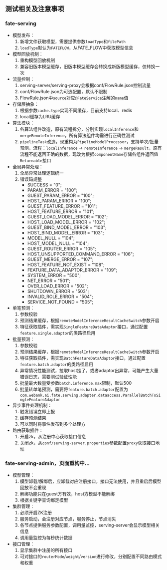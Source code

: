 ## 测试相关及注意事项
### fate-serving
- 模型发布：
    1. 新增文件获取模型，需要提供参数`loadType`和`filePath`
    2. `loadType`默认为`FATEFLOW`，从FATE_FLOW中获取模型信息
- 模型回放机制：
    1. 重构模型回放机制
    2. 兼容旧版本模型缓存，旧版本模型缓存会转换成新版模型缓存，仅转换一次
- 流量控制：
    1. serving-server/serving-proxy会根据conf/FlowRule.json控制流量
    2. conf/FlowRule.json为可选配置，默认不限制
    3. FlowRule.json中`source`对应`@FateService`注解的`name`值
- 存储层抽象：
    1. 根据参数`cache.type`实现不同缓存，目前支持local、redis
    2. local缓存为LRU缓存
- 算法模块：
    1. 各算法组件改造，原有流程拆分，分别实现`localInference`和`mergeRemoteInference`，所有算法组件均需进行正确性测试
    2. `pipelineTask`改造，现重构为`PipelineModelProcessor`，支持单次/批量预测，流程：`localInference` -> `remoteInference` -> `mergeResult`，原有流程不能返回正确的数据，现改为根据`componentName`存储各组件返回值`Returnable`接口
- 全局异常处理：
    1. 全局异常处理逻辑统一
    2. 错误码规整  
        - SUCCESS = "0";
        - PARAM_ERROR = "100";
        - GUEST_PARAM_ERROR = "100";
        - HOST_PARAM_ERROR = "100";
        - GUEST_FEATURE_ERROR = "101";
        - HOST_FEATURE_ERROR = "101";
        - GUEST_LOAD_MODEL_ERROR = "102";
        - HOST_LOAD_MODEL_ERROR = "102";
        - GUEST_BIND_MODEL_ERROR = "103";
        - HOST_BIND_MODEL_ERROR = "103";
        - MODEL_NULL = "104";
        - HOST_MODEL_NULL = "104";
        - GUEST_ROUTER_ERROR = "105";
        - HOST_UNSUPPORTED_COMMAND_ERROR = "106";
        - GUEST_MERGE_ERROR = "107";
        - HOST_FEATURE_NOT_EXIST = "108";
        - FEATURE_DATA_ADAPTOR_ERROR = "109";
        - SYSTEM_ERROR = "500";
        - NET_ERROR = "501";
        - OVER_LOAD_ERROR = "502";
        - SHUTDOWN_ERROR = "503";
        - INVALID_ROLE_ERROR = "504";
        - SERVICE_NOT_FOUND = "505";
- 单笔预测：
    1. 参数校验 
    2. 预测结果缓存，根据`remoteModelInferenceResultCacheSwitch`参数开启
    3. 特征获取插件，需实现`SingleFeatureDataAdaptor`接口，通过配置`feature.single.adaptor`的类路径启用
- 批量预测：
    1. 参数校验
    2. 预测结果缓存，根据`remoteModelInferenceResultCacheSwitch`参数开启
    3. 特征获取插件，需实现`BatchFeatureDataAdaptor`接口，通过配置`feature.batch.adaptor`的类路径启用
    4. 异常情况性能测试，拉取host挂了，或者adaptor出异常，可能产生大量错误日志，需要测试验证性能
    5. 批量最大数量受参数`batch.inference.max`限制，默认500
    6. 批量转单笔预测，需要将`feature.batch.adaptor`配置为`com.webank.ai.fate.serving.adapter.dataaccess.ParallelBatchToSingleFeatureAdaptor`
- 异步事件处理机制：
    1. 触发错误立即上报
    2. 缓存预测结果
    3. 可以同时将事件发布到多个处理方
- 路由获取插件：
    1. 开启zk，从注册中心获取接口信息
    2. 关闭zk，从`conf/serving-server.properties`参数配置`proxy`获取接口地址

### fate-serving-admin，页面重构中...
- 模型管理：
    1. 模型卸载/解绑后，应卸载对应注册接口，接口无法使用，并且重启后模型回放不会重现
    2. 解绑功能只在guest方有效，host方模型不能解绑
    3. 根据关键字查询绑定模型
- 集群管理：
    1. 必须开启ZK注册
    2. 服务启动，会注册对应节点，服务停止，节点消失
    3. 各节点提供服务参数配置，调用量监控，serving-server会显示模型相关信息
    4. 调用量监控为每秒统计数据
- 接口管理：
    1. 显示集群中注册的所有接口
    2. 可对接口的`routerMode`/`weight`/`version`进行修改，分别配置不同路由模式和权重
